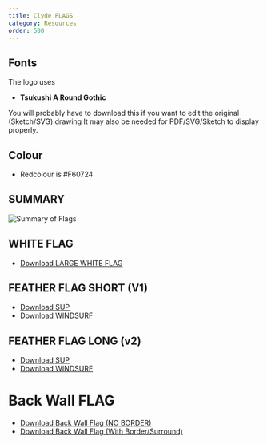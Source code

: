 ```yaml
---
title: Clyde FLAGS
category: Resources
order: 500
---
```

## Fonts
The logo uses
- **Tsukushi A Round Gothic**

You will probably have to download this if you want to edit the original (Sketch/SVG) drawing
It may also be needed for PDF/SVG/Sketch to display properly.



## Colour

- Redcolour is #F60724



##  SUMMARY

![Summary of Flags](https://numbat70.github.io/clyde/files/CLYDEFLAGSSUMMARY_V2b.png)

## WHITE FLAG

-  [Download LARGE WHITE FLAG](https://numbat70.github.io/clyde/files/clydelogoclyde_white_Flag_3.png)

## FEATHER FLAG SHORT (V1)

- [Download SUP](https://numbat70.github.io/clyde/files/CLYDE_SUP_FEATHER_V1.png)
- [Download WINDSURF](https://numbat70.github.io/clyde/files/CLYDE_WINDSURF_FEATHER_V1.png)

## FEATHER FLAG LONG (v2) 

- [Download SUP](https://numbat70.github.io/clyde/files/CLYDE_SUP_FEATHER_V2.png)
- [Download WINDSURF](https://numbat70.github.io/clyde/files/CLYDE_WINDSURF_FEATHER_V2.png)

# Back Wall FLAG

- [Download Back Wall Flag (NO BORDER)](https://numbat70.github.io/clyde/files/CLYDE_BIG_WALL.png)
- [Download Back Wall Flag (With Border/Surround)](https://numbat70.github.io/clyde/files/CLYDE_BIG_WALL_Surround.png) 






